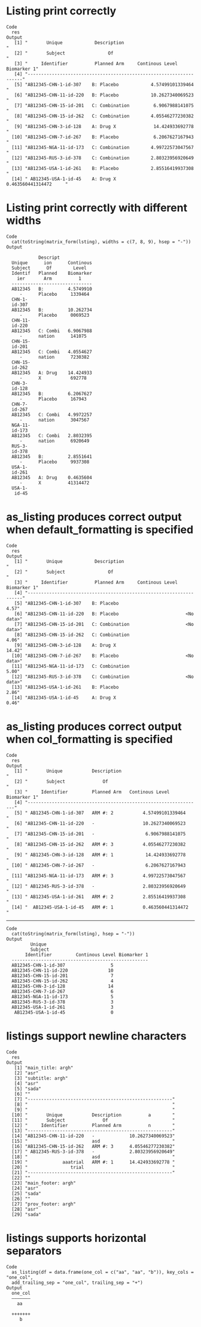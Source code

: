 # Listing print correctly

    Code
      res
    Output
       [1] "       Unique            Description                                "
       [2] "       Subject                Of                                    "
       [3] "     Identifier          Planned Arm     Continous Level Biomarker 1"
       [4] "--------------------------------------------------------------------"
       [5] "AB12345-CHN-1-id-307    B: Placebo            4.57499101339464      "
       [6] "AB12345-CHN-11-id-220   B: Placebo            10.2627340069523      "
       [7] "AB12345-CHN-15-id-201   C: Combination         6.9067988141075      "
       [8] "AB12345-CHN-15-id-262   C: Combination        4.05546277230382      "
       [9] "AB12345-CHN-3-id-128    A: Drug X              14.424933692778      "
      [10] "AB12345-CHN-7-id-267    B: Placebo             6.2067627167943      "
      [11] "AB12345-NGA-11-id-173   C: Combination        4.99722573047567      "
      [12] "AB12345-RUS-3-id-378    C: Combination        2.80323956920649      "
      [13] "AB12345-USA-1-id-261    B: Placebo            2.85516419937308      "
      [14] " AB12345-USA-1-id-45    A: Drug X             0.463560441314472     "

# Listing print correctly with different widths

    Code
      cat(toString(matrix_form(lsting), widths = c(7, 8, 9), hsep = "-"))
    Output
                                    
                Descript            
      Unique      ion      Continous
      Subject      Of        Level  
      Identif   Planned    Biomarker
        ier       Arm          1    
      ------------------------------
      AB12345   B:         4.5749910
         -      Placebo     1339464 
      CHN-1-                        
      id-307                        
      AB12345   B:         10.262734
         -      Placebo     0069523 
      CHN-11-                       
      id-220                        
      AB12345   C: Combi   6.9067988
         -      nation      141075  
      CHN-15-                       
      id-201                        
      AB12345   C: Combi   4.0554627
         -      nation      7230382 
      CHN-15-                       
      id-262                        
      AB12345   A: Drug    14.424933
         -      X           692778  
      CHN-3-                        
      id-128                        
      AB12345   B:         6.2067627
         -      Placebo     167943  
      CHN-7-                        
      id-267                        
      AB12345   C: Combi   4.9972257
         -      nation      3047567 
      NGA-11-                       
      id-173                        
      AB12345   C: Combi   2.8032395
         -      nation      6920649 
      RUS-3-                        
      id-378                        
      AB12345   B:         2.8551641
         -      Placebo     9937308 
      USA-1-                        
      id-261                        
      AB12345   A: Drug    0.4635604
         -      X          41314472 
      USA-1-                        
       id-45                        

# as_listing produces correct output when default_formatting is specified

    Code
      res
    Output
       [1] "       Unique            Description                                "
       [2] "       Subject                Of                                    "
       [3] "     Identifier          Planned Arm     Continous Level Biomarker 1"
       [4] "--------------------------------------------------------------------"
       [5] "AB12345-CHN-1-id-307    B: Placebo                              4.57"
       [6] "AB12345-CHN-11-id-220   B: Placebo                         <No data>"
       [7] "AB12345-CHN-15-id-201   C: Combination                     <No data>"
       [8] "AB12345-CHN-15-id-262   C: Combination                          4.06"
       [9] "AB12345-CHN-3-id-128    A: Drug X                              14.42"
      [10] "AB12345-CHN-7-id-267    B: Placebo                         <No data>"
      [11] "AB12345-NGA-11-id-173   C: Combination                          5.00"
      [12] "AB12345-RUS-3-id-378    C: Combination                     <No data>"
      [13] "AB12345-USA-1-id-261    B: Placebo                              2.86"
      [14] "AB12345-USA-1-id-45     A: Drug X                               0.46"

# as_listing produces correct output when col_formatting is specified

    Code
      res
    Output
       [1] "       Unique           Description                              "
       [2] "       Subject              Of                                   "
       [3] "     Identifier         Planned Arm   Continous Level Biomarker 1"
       [4] "-----------------------------------------------------------------"
       [5] " AB12345-CHN-1-id-307   ARM #: 2           4.57499101339464      "
       [6] "AB12345-CHN-11-id-220   -                  10.2627340069523      "
       [7] "AB12345-CHN-15-id-201   -                   6.9067988141075      "
       [8] "AB12345-CHN-15-id-262   ARM #: 3           4.05546277230382      "
       [9] " AB12345-CHN-3-id-128   ARM #: 1            14.424933692778      "
      [10] " AB12345-CHN-7-id-267   -                   6.2067627167943      "
      [11] "AB12345-NGA-11-id-173   ARM #: 3           4.99722573047567      "
      [12] " AB12345-RUS-3-id-378   -                  2.80323956920649      "
      [13] " AB12345-USA-1-id-261   ARM #: 2           2.85516419937308      "
      [14] "  AB12345-USA-1-id-45   ARM #: 1           0.463560441314472     "

---

    Code
      cat(toString(matrix_form(lsting), hsep = "-"))
    Output
             Unique                                      
             Subject                                     
           Identifier         Continous Level Biomarker 1
      ---------------------------------------------------
      AB12345-CHN-1-id-307                 5             
      AB12345-CHN-11-id-220               10             
      AB12345-CHN-15-id-201                7             
      AB12345-CHN-15-id-262                4             
      AB12345-CHN-3-id-128                14             
      AB12345-CHN-7-id-267                 6             
      AB12345-NGA-11-id-173                5             
      AB12345-RUS-3-id-378                 3             
      AB12345-USA-1-id-261                 3             
       AB12345-USA-1-id-45                 0             

# listings support newline characters

    Code
      res
    Output
       [1] "main_title: argh"                                      
       [2] "asr"                                                   
       [3] "subtitle: argh"                                        
       [4] "asr"                                                   
       [5] "sada"                                                  
       [6] ""                                                      
       [7] "------------------------------------------------------"
       [8] "                                                      "
       [9] "                                                      "
      [10] "       Unique           Description          a        "
      [11] "       Subject              Of                        "
      [12] "     Identifier         Planned Arm          n        "
      [13] "------------------------------------------------------"
      [14] "AB12345-CHN-11-id-220   -             10.2627340069523"
      [15] "                        asd                           "
      [16] "AB12345-CHN-15-id-262   ARM #: 3      4.05546277230382"
      [17] " AB12345-RUS-3-id-378   -             2.80323956920649"
      [18] "                        asd                           "
      [19] "             aaatrial   ARM #: 1      14.424933692778 "
      [20] "                trial                                 "
      [21] "------------------------------------------------------"
      [22] ""                                                      
      [23] "main_footer: argh"                                     
      [24] "asr"                                                   
      [25] "sada"                                                  
      [26] ""                                                      
      [27] "prov_footer: argh"                                     
      [28] "asr"                                                   
      [29] "sada"                                                  

# listings supports horizontal separators

    Code
      as_listing(df = data.frame(one_col = c("aa", "aa", "b")), key_cols = "one_col",
      add_trailing_sep = "one_col", trailing_sep = "+")
    Output
      one_col
      ———————
        aa   
             
      +++++++
         b   

